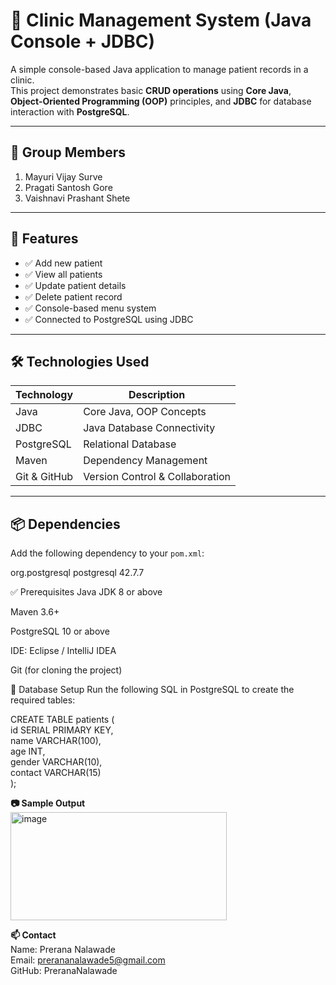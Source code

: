 # 🏥 Clinic Management System (Java Console + JDBC)

A simple console-based Java application to manage patient records in a clinic.  
This project demonstrates basic **CRUD operations** using **Core Java**, **Object-Oriented Programming (OOP)** principles, and **JDBC** for database interaction with **PostgreSQL**.

---

## 👥 Group Members

1. Mayuri Vijay Surve  
2. Pragati Santosh Gore  
3. Vaishnavi Prashant Shete  

---

## 📌 Features

- ✅ Add new patient  
- ✅ View all patients  
- ✅ Update patient details  
- ✅ Delete patient record  
- ✅ Console-based menu system  
- ✅ Connected to PostgreSQL using JDBC  

---

## 🛠 Technologies Used

| Technology     | Description                       |
|----------------|-----------------------------------|
| Java           | Core Java, OOP Concepts           |
| JDBC           | Java Database Connectivity        |
| PostgreSQL     | Relational Database               |
| Maven          | Dependency Management             |
| Git & GitHub   | Version Control & Collaboration   |

---

## 📦 Dependencies

Add the following dependency to your `pom.xml`:

<dependencies>  
    <!-- https://mvnrepository.com/artifact/org.postgresql/postgresql -->  
    <dependency>  
        <groupId>org.postgresql</groupId>  
        <artifactId>postgresql</artifactId>  
        <version>42.7.7</version>  
    </dependency>  
</dependencies>  

✅ Prerequisites
Java JDK 8 or above

Maven 3.6+

PostgreSQL 10 or above

IDE: Eclipse / IntelliJ IDEA

Git (for cloning the project)

🧱 Database Setup
Run the following SQL in PostgreSQL to create the required tables:

CREATE TABLE patients (  
    id SERIAL PRIMARY KEY,  
    name VARCHAR(100),  
    age INT,  
    gender VARCHAR(10),  
    contact VARCHAR(15)  
);  


**📷 Sample Output**  
<img width="346" height="173" alt="image" src="https://github.com/user-attachments/assets/5564c5c0-6bf6-4be9-8dc5-3f391319494e" />  

**📫 Contact**  
Name: Prerana Nalawade  
Email: prerananalawade5@gmail.com  
GitHub: PreranaNalawade

